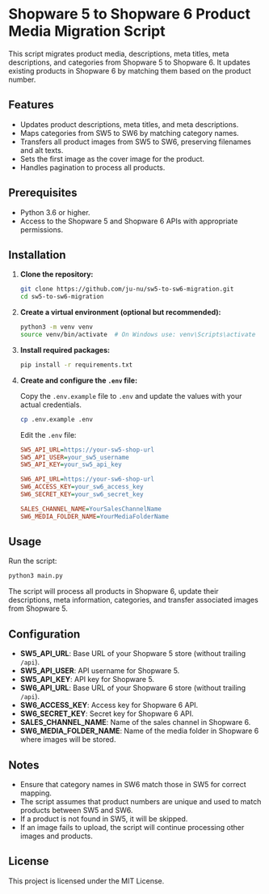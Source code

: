 # Shopware 5 to Shopware 6 Product Media Migration Script

This script migrates product media, descriptions, meta titles, meta descriptions, and categories from Shopware 5 to Shopware 6. It updates existing products in Shopware 6 by matching them based on the product number.

## **Features**

- Updates product descriptions, meta titles, and meta descriptions.
- Maps categories from SW5 to SW6 by matching category names.
- Transfers all product images from SW5 to SW6, preserving filenames and alt texts.
- Sets the first image as the cover image for the product.
- Handles pagination to process all products.

## **Prerequisites**

- Python 3.6 or higher.
- Access to the Shopware 5 and Shopware 6 APIs with appropriate permissions.

## **Installation**

1. **Clone the repository:**

   ```bash
   git clone https://github.com/ju-nu/sw5-to-sw6-migration.git
   cd sw5-to-sw6-migration
   ```

2. **Create a virtual environment (optional but recommended):**

   ```bash
   python3 -m venv venv
   source venv/bin/activate  # On Windows use: venv\Scripts\activate
   ```

3. **Install required packages:**

   ```bash
   pip install -r requirements.txt
   ```

4. **Create and configure the `.env` file:**

   Copy the `.env.example` file to `.env` and update the values with your actual credentials.

   ```bash
   cp .env.example .env
   ```

   Edit the `.env` file:

   ```ini
   SW5_API_URL=https://your-sw5-shop-url
   SW5_API_USER=your_sw5_username
   SW5_API_KEY=your_sw5_api_key

   SW6_API_URL=https://your-sw6-shop-url
   SW6_ACCESS_KEY=your_sw6_access_key
   SW6_SECRET_KEY=your_sw6_secret_key

   SALES_CHANNEL_NAME=YourSalesChannelName
   SW6_MEDIA_FOLDER_NAME=YourMediaFolderName
   ```

## **Usage**

Run the script:

```bash
python3 main.py
```

The script will process all products in Shopware 6, update their descriptions, meta information, categories, and transfer associated images from Shopware 5.

## **Configuration**

- **SW5_API_URL**: Base URL of your Shopware 5 store (without trailing `/api`).
- **SW5_API_USER**: API username for Shopware 5.
- **SW5_API_KEY**: API key for Shopware 5.
- **SW6_API_URL**: Base URL of your Shopware 6 store (without trailing `/api`).
- **SW6_ACCESS_KEY**: Access key for Shopware 6 API.
- **SW6_SECRET_KEY**: Secret key for Shopware 6 API.
- **SALES_CHANNEL_NAME**: Name of the sales channel in Shopware 6.
- **SW6_MEDIA_FOLDER_NAME**: Name of the media folder in Shopware 6 where images will be stored.

## **Notes**

- Ensure that category names in SW6 match those in SW5 for correct mapping.
- The script assumes that product numbers are unique and used to match products between SW5 and SW6.
- If a product is not found in SW5, it will be skipped.
- If an image fails to upload, the script will continue processing other images and products.

## **License**

This project is licensed under the MIT License.